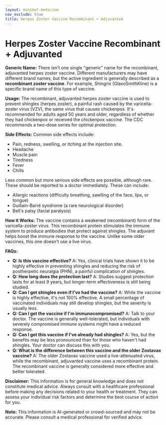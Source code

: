 ```yaml
---
layout: minimal-medicine
nav_exclude: true
title: Herpes Zoster Vaccine Recombinant + Adjuvanted
---
```


# Herpes Zoster Vaccine Recombinant + Adjuvanted

**Generic Name:**  There isn't one single "generic" name for the recombinant, adjuvanted herpes zoster vaccine.  Different manufacturers may have different brand names, but the active ingredient is generally described as a **recombinant zoster vaccine**.  For example, Shingrix (GlaxoSmithKline) is a specific brand name of this type of vaccine.

**Usage:**  The recombinant, adjuvanted herpes zoster vaccine is used to prevent shingles (herpes zoster), a painful rash caused by the varicella-zoster virus (VZV), the same virus that causes chickenpox.  It's recommended for adults aged 50 years and older, regardless of whether they had chickenpox or received the chickenpox vaccine.  The CDC recommends a two-dose series for optimal protection.

**Side Effects:**  Common side effects include:

* Pain, redness, swelling, or itching at the injection site.
* Headache
* Muscle pain
* Tiredness
* Fever
* Chills

Less common but more serious side effects are possible, although rare.  These should be reported to a doctor immediately.  These can include:

* Allergic reactions (difficulty breathing, swelling of the face, lips, or tongue)
* Guillain-Barré syndrome (a rare neurological disorder)
* Bell's palsy (facial paralysis)

**How it Works:** The vaccine contains a weakened (recombinant) form of the varicella-zoster virus. This recombinant protein stimulates the immune system to produce antibodies that protect against shingles.  The adjuvant helps boost the immune response to the vaccine. Unlike some older vaccines, this one doesn't use a live virus.

**FAQs:**

* **Q: Is this vaccine effective?** A: Yes, clinical trials have shown it to be highly effective in preventing shingles and reducing the risk of postherpetic neuralgia (PHN), a painful complication of shingles.
* **Q: How long does the protection last?** A:  Studies suggest protection lasts for at least 9 years, but longer-term effectiveness is still being studied.
* **Q: Can I get shingles even if I've had the vaccine?** A: While the vaccine is highly effective, it's not 100% effective.  A small percentage of vaccinated individuals may still develop shingles, but the severity is usually less.
* **Q:  Can I get the vaccine if I'm immunocompromised?** A:  Talk to your doctor.  The vaccine is generally well-tolerated, but individuals with severely compromised immune systems might have a reduced response.
* **Q: Can I get this vaccine if I've already had shingles?** A: Yes, but the benefits may be less pronounced than for those who haven't had shingles.  Your doctor can discuss this with you.
* **Q:  What is the difference between this vaccine and the older Zostavax vaccine?** A: The older Zostavax vaccine used a live-attenuated virus, while the recombinant, adjuvanted vaccine uses a recombinant protein.  The recombinant vaccine is generally considered more effective and better tolerated.

**Disclaimer:**  This information is for general knowledge and does not constitute medical advice.  Always consult with a healthcare professional before making any decisions related to your health or treatment.  They can assess your individual risk factors and determine the best course of action for you.


**Note:** This information is AI-generated or crowd-sourced and may not be accurate. Please consult a medical professional for verified advice.